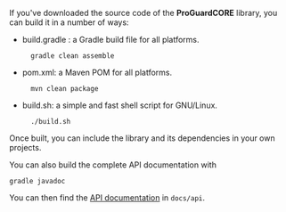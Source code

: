 If you've downloaded the source code of the **ProGuardCORE** library, you can
build it in a number of ways:

- build.gradle : a Gradle build file for all platforms.

        gradle clean assemble

- pom.xml: a Maven POM for all platforms.

        mvn clean package

- build.sh: a simple and fast shell script for GNU/Linux.

        ./build.sh

Once built, you can include the library and its dependencies in your own
projects.

You can also build the complete API documentation with

    gradle javadoc

You can then find the [API documentation](api/index.html) in `docs/api`.
